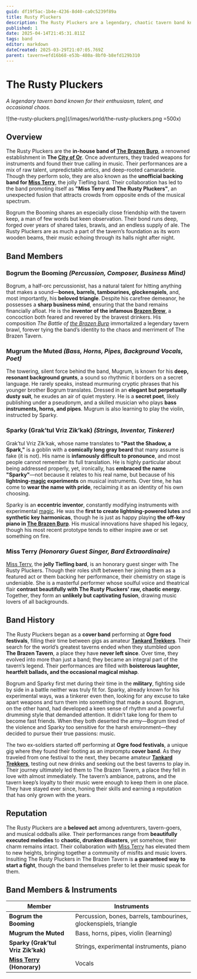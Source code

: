 ```yaml
---
guid: df19f5ac-1b4e-4236-8d40-ca0c5239f89a
title: Rusty Pluckers
description: The Rusty Pluckers are a legendary, chaotic tavern band known for their raw talent, unpredictable antics, and collaboration with the Tiefling bard, Miss Terry.
published: 1
date: 2025-04-14T21:45:31.811Z
tags: band
editor: markdown
dateCreated: 2025-03-29T21:07:05.769Z
parent: tavern=efd16b68-e53b-480a-8bf0-b8efd129b310
---
```


# The Rusty Pluckers

*A legendary tavern band known for their enthusiasm, talent, and occasional chaos.*

![the-rusty-pluckers.png](/images/world/the-rusty-pluckers.png =500x)

## Overview
The Rusty Pluckers are the **in-house band of [The Brazen Burp](/geography/settlement/city/city-of-or/shop/the-brazen-burp.md)**, a renowned establishment in **The [City of Or](/geography/settlement/city/city-of-or.md)**. Once adventurers, they traded weapons for instruments and found their true calling in music. Their performances are a mix of raw talent, unpredictable antics, and deep-rooted camaraderie. Though they perform solo, they are also known as the **unofficial backing band for [Miss Terry](/being/character/miss-terry.md)**, the jolly Tiefling bard. Their collaboration has led to the band promoting itself as **"Miss Terry and The Rusty Pluckers"**, an unexpected fusion that attracts crowds from opposite ends of the musical spectrum.

Bogrum the Booming shares an especially close friendship with the tavern keep, a man of few words but keen observation. Their bond runs deep, forged over years of shared tales, brawls, and an endless supply of ale. The Rusty Pluckers are as much a part of the tavern’s foundation as its worn wooden beams, their music echoing through its halls night after night.

## Band Members

### **Bogrum the Booming** *(Percussion, Composer, Business Mind)*
Bogrum, a half-orc percussionist, has a natural talent for hitting anything that makes a sound—**bones, barrels, tambourines, glockenspiels**, and, most importantly, his **beloved triangle**. Despite his carefree demeanor, he possesses a **sharp business mind**, ensuring that the band remains financially afloat. He is the **inventor of the infamous [Brazen Brew](/geography/settlement/city/city-of-or/consumable/brazen-brew.md)**, a concoction both feared and revered by the bravest drinkers. His composition *The Battle of [the Brazen Burp](/geography/settlement/city/city-of-or/shop/the-brazen-burp.md)* immortalized a legendary tavern brawl, forever tying the band’s identity to the chaos and merriment of The Brazen Tavern.

### **Mugrum the Muted** *(Bass, Horns, Pipes, Background Vocals, Poet)*
The towering, silent force behind the band, Mugrum, is known for his **deep, resonant background grunts**, a sound so rhythmic it borders on a secret language. He rarely speaks, instead murmuring cryptic phrases that his younger brother Bogrum translates. Dressed in an **elegant but perpetually dusty suit**, he exudes an air of quiet mystery. He is a **secret poet**, likely publishing under a pseudonym, and a skilled musician who plays **bass instruments, horns, and pipes**. Mugrum is also learning to play the violin, instructed by Sparky.

### **Sparky (Grak’tul Vriz Zik’kak)** *(Strings, Inventor, Tinkerer)*
Grak’tul Vriz Zik’kak, whose name translates to **"Past the Shadow, a Spark,"** is a goblin with a **comically long gray beard** that many assume is fake (it is not). His name is **infamously difficult to pronounce**, and most people cannot remember its full translation. He is highly particular about being addressed properly, yet, ironically, has **embraced the name "Sparky"**—not because it relates to his real name, but because of his **lightning-[magic](/structure/mechanic/magic.md) experiments** on musical instruments. Over time, he has come to **wear the name with pride**, reclaiming it as an identity of his own choosing.

Sparky is an **eccentric inventor**, constantly modifying instruments with experimental [magic](/structure/mechanic/magic.md). He was the **first to create lightning-powered lutes** and **synthetic key harmonicas**, though he is just as happy playing **the off-key piano in [The Brazen Burp](/geography/settlement/city/city-of-or/shop/the-brazen-burp.md)**. His musical innovations have shaped his legacy, though his most recent prototype tends to either inspire awe or set something on fire.

### **Miss Terry** *(Honorary Guest Singer, Bard Extraordinaire)*
[Miss Terry](/being/character/miss-terry.md), the **jolly Tiefling bard**, is an honorary guest singer with The Rusty Pluckers. Though their roles shift between her joining them as a featured act or them backing her performance, their chemistry on stage is undeniable. She is a masterful performer whose soulful voice and theatrical flair **contrast beautifully with The Rusty Pluckers' raw, chaotic energy**. Together, they form an **unlikely but captivating fusion**, drawing music lovers of all backgrounds.

## Band History
The Rusty Pluckers began as a **cover band** performing at **Ogre food festivals**, filling their time between gigs as amateur **[Tankard Trekkers](/structure/society/profession/tankard-trekkers.md)**. Their search for the world’s greatest taverns ended when they stumbled upon **The Brazen Tavern**, a place they have **never left since**. Over time, they evolved into more than just a band; they became an integral part of the tavern’s legend. Their performances are filled with **boisterous laughter, heartfelt ballads, and the occasional magical mishap**.

Bogrum and Sparky first met during their time in the **military**, fighting side by side in a battle neither was truly fit for. Sparky, already known for his experimental ways, was a tinkerer even then, looking for any excuse to take apart weapons and turn them into something that made a sound. Bogrum, on the other hand, had developed a keen sense of rhythm and a powerful drumming style that demanded attention. It didn’t take long for them to become fast friends. When they both deserted the army—Bogrum tired of the violence and Sparky too sensitive for the harsh environment—they decided to pursue their true passions: music.

The two ex-soldiers started off performing at **Ogre food festivals**, a unique gig where they found their footing as an impromptu **cover band**. As they traveled from one festival to the next, they became amateur **[Tankard Trekkers](/structure/society/profession/tankard-trekkers.md)**, testing out new drinks and seeking out the best taverns to play in. Their journey ultimately led them to The Brazen Tavern, a place they fell in love with almost immediately. The tavern’s ambiance, patrons, and the tavern keep’s loyalty to their music were enough to keep them in one place. They have stayed ever since, honing their skills and earning a reputation that has only grown with the years.

## Reputation
The Rusty Pluckers are a **beloved act** among adventurers, tavern-goers, and musical oddballs alike. Their performances range from **beautifully executed melodies** to **chaotic, drunken disasters**, yet somehow, their charm remains intact. Their collaboration with [Miss Terry](/being/character/miss-terry.md) has elevated them to new heights, bringing together a community of misfits and music lovers. Insulting The Rusty Pluckers in The Brazen Tavern is **a guaranteed way to start a fight**, though the band themselves prefer to let their music speak for them.

## Band Members & Instruments

| Member  | Instruments  |
|---------|--------------|
| **Bogrum the Booming** | Percussion, bones, barrels, tambourines, glockenspiels, triangle |
| **Mugrum the Muted** | Bass, horns, pipes, violin (learning) |
| **Sparky (Grak’tul Vriz Zik’kak)** | Strings, experimental instruments, piano |
| **[Miss Terry](/being/character/miss-terry.md) (Honorary)** | Vocals |
